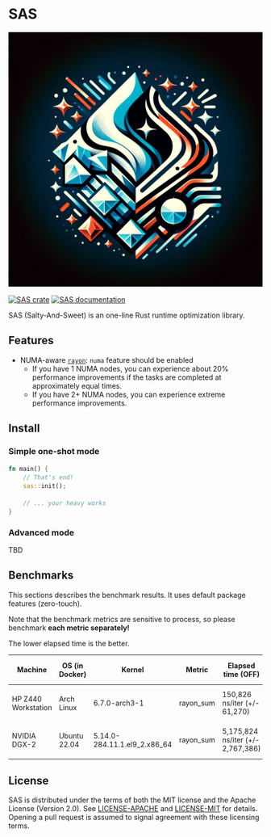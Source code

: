 # SAS

[![SAS logo](https://raw.githubusercontent.com/ulagbulag/sas/master/assets/logo.webp)](https://crates.io/crates/sas)

[![SAS crate](https://img.shields.io/crates/v/sas.svg)](https://crates.io/crates/sas)
[![SAS documentation](https://docs.rs/sas/badge.svg)](https://docs.rs/sas)

SAS (Salty-And-Sweet) is an one-line Rust runtime optimization library.

## Features

- NUMA-aware [`rayon`](https://docs.rs/rayon): `numa` feature should be enabled
  - If you have 1 NUMA nodes, you can experience about 20% performance improvements if the tasks are completed at approximately equal times.
  - If you have 2+ NUMA nodes, you can experience extreme performance improvements.

## Install

### Simple one-shot mode

```rust
fn main() {
    // That's end!
    sas::init();

    // ... your heavy works
}
```

### Advanced mode

TBD

## Benchmarks

This sections describes the benchmark results. It uses default package features (zero-touch).

Note that the benchmark metrics are sensitive to process, so please benchmark **each metric separately!**

The lower elapsed time is the better.

| Machine             | OS (in Docker) | Kernel                       | Metric    | Elapsed time (OFF)                | Elapsed time (ON)           | Performance Boost |
| ------------------- | -------------- | ---------------------------- | --------- | --------------------------------- | --------------------------- | ----------------- |
| HP Z440 Workstation | Arch Linux     | 6.7.0-arch3-1                | rayon_sum | 150,826 ns/iter (+/- 61,270)      | 80,341 ns/iter (+/- 6,926)  | 1.88x             |
| NVIDIA DGX-2        | Ubuntu 22.04   | 5.14.0-284.11.1.el9_2.x86_64 | rayon_sum | 5,175,824 ns/iter (+/- 2,767,386) | 247,236 ns/iter (+/- 6,151) | 20.93x            |

## License

SAS is distributed under the terms of both the MIT license and the
Apache License (Version 2.0). See [LICENSE-APACHE](LICENSE-APACHE) and
[LICENSE-MIT](LICENSE-MIT) for details. Opening a pull request is
assumed to signal agreement with these licensing terms.
